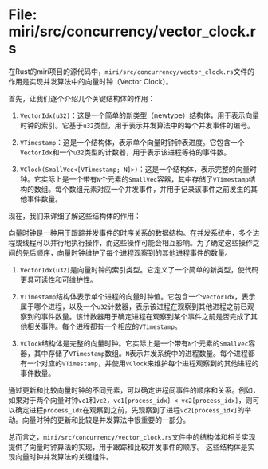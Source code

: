 # File: miri/src/concurrency/vector_clock.rs

在Rust的miri项目的源代码中，`miri/src/concurrency/vector_clock.rs`文件的作用是实现并发算法中的向量时钟（Vector Clock）。

首先，让我们逐个介绍几个关键结构体的作用：

1. `VectorIdx(u32)`：这是一个简单的新类型（newtype）结构体，用于表示向量时钟的索引。它基于`u32`类型，用于表示并发算法中的每个并发事件的编号。

2. `VTimestamp`：这是一个结构体，表示单个向量时钟钟表进度。它包含一个`VectorIdx`和一个`u32`类型的计数器，用于表示该进程等待的事件数。

3. `VClock(SmallVec<[VTimestamp; N]>)`：这是一个结构体，表示完整的向量时钟。它实际上是一个带有`N`个元素的`SmallVec`容器，其中存储了`VTimestamp`结构的数组。每个数组元素对应一个并发事件，并用于记录该事件之前发生的其他事件数量。

现在，我们来详细了解这些结构体的作用：

向量时钟是一种用于跟踪并发事件的时序关系的数据结构。在并发系统中，多个进程或线程可以并行地执行操作，而这些操作可能会相互影响。为了确定这些操作之间的先后顺序，向量时钟维护了每个进程观察到的其他进程事件的数量。

1. `VectorIdx(u32)`是向量时钟的索引类型。它定义了一个简单的新类型，使代码更具可读性和可维护性。

2. `VTimestamp`结构体表示单个进程的向量时钟值。它包含一个`VectorIdx`，表示属于哪个进程，以及一个`u32`计数器，表示该进程在观察到其他进程之前已观察到的事件数量。该计数器用于确定进程在观察到某个事件之前是否完成了其他相关事件。每个进程都有一个相应的`VTimestamp`。

3. `VClock`结构体是完整的向量时钟。它实际上是一个带有`N`个元素的`SmallVec`容器，其中存储了`VTimestamp`数组。`N`表示并发系统中的进程数量。每个进程都有一个对应的`VTimestamp`，并使用`VClock`来维护每个进程观察到的其他进程的事件数量。

通过更新和比较向量时钟的不同元素，可以确定进程间事件的顺序和关系。例如，如果对于两个向量时钟`vc1`和`vc2`，`vc1[process_idx] < vc2[process_idx]`，则可以确定进程`process_idx`在观察到之前，先观察到了进程`vc2[process_idx]`的举动。向量时钟的更新和比较是并发算法中很重要的一部分。

总而言之，`miri/src/concurrency/vector_clock.rs`文件中的结构体和相关实现提供了向量时钟算法的实现，用于跟踪和比较并发事件的顺序。 这些结构体是实现向量时钟并发算法的关键组件。

